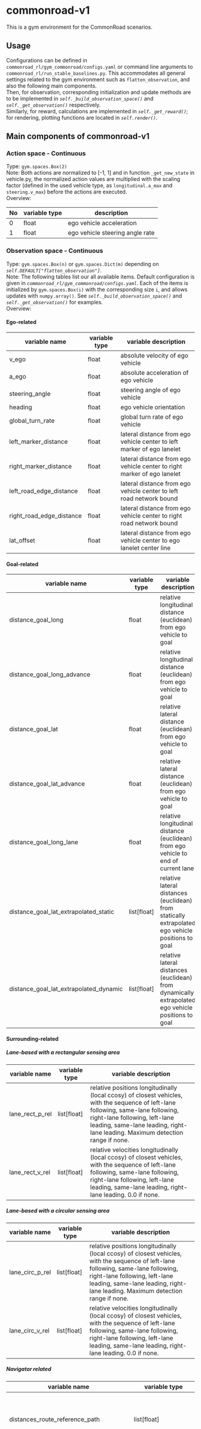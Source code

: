 # commonroad-v1

This is a gym environment for the CommonRoad scenarios.

## Usage

Configurations can be defined in `commonroad_rl/gym_commonroad/configs.yaml` or command line arguments
to `commonroad_rl/run_stable_baselines.py`. This accommodates all general settings related to the gym environment such
as `flatten_observation`, and also the following main components.  
Then, for observation, corresponding initialization and update methods are to be implemented
in *`self._build_observation_space()`* and *`self._get_observation()`* respectively.  
Similarly, for reward, calculations are implemented in *`self._get_reward()`*; for rendering, plotting functions are
located in *`self.render()`*.

## Main components of commonroad-v1

### Action space - Continuous

Type: `gym.spaces.Box(2)`  
Note: Both actions are normalized to [-1, 1] and in function `_get_new_state` in vehicle.py, the normalized action
values are multiplied with the scaling factor (defined in the used vehicle type, as `longitudinal.a_max`
and `steering.v_max`) before the actions are executed.   
Overview:

| No   | variable type | description                      |
| ---- | ------------- | -------------------------------- |
| 0    | float         | ego vehicle acceleration         |
| 1    | float         | ego vehicle steering angle rate  |

### Observation space - Continuous

Type: `gym.spaces.Box(n)` or `gym.spaces.Dict(m)` depending on *`self.DEFAULT["flatten_observation"]`*.  
Note: The following tables list our all available items. Default configuration is given
in *`commonroad_rl/gym_commonroad/configs.yaml`*. Each of the items is initialized by `gym.spaces.Box(i)` with the
corresponding size `i`, and allows updates with `numpy.array()`. See *`self._build_observation_space()`*
and *`self._get_observation()`* for examples.  
Overview:

#### Ego-related

| variable name            | variable type | variable description                                         |
| ------------------------ | ------------- | ------------------------------------------------------------ |
| v_ego                    | float         | absolute velocity of ego vehicle                             |
| a_ego                    | float         | absolute acceleration of ego vehicle                         |
| steering_angle           | float         | steering angle of ego vehicle                                |
| heading                  | float         | ego vehicle orientation                                      |
| global_turn_rate         | float         | global turn rate of ego vehicle                              |
| left_marker_distance     | float         | lateral distance from ego vehicle center to left marker of ego lanelet |
| right_marker_distance    | float         | lateral distance from ego vehicle center to right marker of ego lanelet |
| left_road_edge_distance  | float         | lateral distance from ego vehicle center to left road network bound |
| right_road_edge_distance | float         | lateral distance from ego vehicle center to right road network bound |
| lat_offset               | float         | lateral distance from ego vehicle center to ego lanelet center line |

#### Goal-related

| variable name                 | variable type | variable description                                         |
| ----------------------------- | ------------- | ------------------------------------------------------------ |
| distance_goal_long            | float         | relative longitudinal distance (euclidean) from ego vehicle to goal |
| distance_goal_long_advance    | float         | relative longitudinal distance (euclidean) from ego vehicle to goal |
| distance_goal_lat             | float         | relative lateral distance (euclidean) from ego vehicle to goal |
| distance_goal_lat_advance     | float         | relative lateral distance (euclidean) from ego vehicle to goal |
| distance_goal_long_lane       | float         | relative longitudinal distance (euclidean) from ego vehicle to end of current lane |
| distance_goal_lat_extrapolated_static      | list[float]   | relative lateral distances (euclidean) from statically extrapolated ego vehicle positions to goal |
| distance_goal_lat_extrapolated_dynamic     | list[float]   | relative lateral distances (euclidean) from dynamically extrapolated ego vehicle positions to goal |


#### Surrounding-related

##### Lane-based with a rectangular sensing area

| variable name     | variable type | variable description                                         |
| ----------------- | ------------- | ------------------------------------------------------------ |
| lane_rect_p_rel   | list[float]   | relative positions longitudinally (local ccosy) of closest vehicles, with the sequence of left-lane following, same-lane following, right-lane following, left-lane leading, same-lane leading, right-lane leading. Maximum detection range if none.   |
| lane_rect_v_rel   | list[float]   | relative velocities longitudinally (local ccosy) of closest vehicles, with the sequence of left-lane following, same-lane following, right-lane following, left-lane leading, same-lane leading, right-lane leading. 0.0 if none.    |

##### Lane-based with a circular sensing area

| variable name     | variable type | variable description                                         |
| ----------------- | ------------- | ------------------------------------------------------------ |
| lane_circ_p_rel   | list[float]   | relative positions longitudinally (local ccosy) of closest vehicles, with the sequence of left-lane following, same-lane following, right-lane following, left-lane leading, same-lane leading, right-lane leading. Maximum detection range if none.   |
| lane_circ_v_rel   | list[float]   | relative velocities longitudinally (local ccosy) of closest vehicles, with the sequence of left-lane following, same-lane following, right-lane following, left-lane leading, same-lane leading, right-lane leading. 0.0 if none.    |

##### Navigator related
| variable name     | variable type | variable description                                         |
| ----------------- | ------------- | ------------------------------------------------------------ |
| distances_route_reference_path     | list[float] | set, multiple waypoints on the single merged reference path, waypoint positions at relative longitudinal distances (frenet) of closest point on the reference path in reference path direction |
| distances_and_ids_multilanelet_waypoints      | list[list[float],list[int]] | set, multiple waypoints on multiple lanlets of the route planner route. 0: like distances_route_reference_path distances, 1: ids of '0' = most current, '1': after to most current lanelet, "-1" waypoints on previous route lanelet |


##### Lidar-based with an elliptical sensing area

| variable name         | variable type | variable description                                         |
| --------------------- | ------------- | ------------------------------------------------------------ |
| lidar_elli_dist       | list[float]   | euclidean distances of closest vehicles, with *`self.DEFAULT["num_beams"]`* number of elements. Maximum detection range if none.    |
| lidar_elli_dist_rate  | list[float]   | change rate of euclidean distances of closest vehicles, with *`self.DEFAULT["num_beams"]`* number of elements. 0.0 if none. |

#### Termination-related

| variable name            | variable type | variable description                                         |
| ------------------------ | ------------- | ------------------------------------------------------------ |
| remaining_steps          | int           | number of time steps left for current episode                |
| is_goal_reached          | boolean       | identifier to determine if ego vehicle reaches goal region   |
| is_off_road              | boolean       | identifier to determine if ego vehicle is off road           |
| is_collision             | boolean       | identifier to determine if ego vehicle collides with other vehicles |
| is_time_out              | boolean       | identifier to determine if maximum episode length is met     |
| is_friction_violation    | boolean       | identifier to determine if ego vehicle violates the friction constraints |

#### TrafficSign-related

| variable name            | variable type | variable description                                         |
| ------------------------ | ------------- | ------------------------------------------------------------ |
| stop_sign                    | boolean         | identifier to determine if there is a stop sign on current and successor lanelet                           |
| stop_sign_distance_long                   | float         | longitudinal distance between ego vehicle and the stop sign                         |
| yield_sign                    | boolean         | identifier to determine if there is a yield sign on current and successor lanelet                           |
| yield_sign_distance_long                   | float         | longitudinal distance between ego vehicle and the yield sign                         |
| priority_sign                    | boolean         | identifier to determine if there is a priority sign on current lanelet                           |
| priority_sign_distance_long                   | float         | longitudinal distance between ego vehicle and the priority sign                         |
| right_of_way_sign                    | boolean         | identifier to determine if there is a right-of-way sign on current lanelet                           |
| right_of_way_sign_distance_long                   | float         | longitudinal distance between ego vehicle and the right-of-way sign                         |

### Reward functions

Type: Three types of reward functions are provided in the following, selected
by *`commonroad_rl/gym_commonroad/configs.yaml ["reward_type"]`*.

- Sparse reward: reward_goal_reached + reward_collision + reward_off_road
- Hybrid reward: reward_goal_reached + reward_collision + reward_off_road + reward_time_out + reward_friction_violation
    + reward_get_close_coefficient * distance_advancement
- Dense reward: reward_obs_distance_coefficient * normalized_distances_to_obstacles + reward_goal_distance_coefficient
    * normalized_distance_to_goal

Note that rewards for reaching the goal and getting close to the goal are usually positive whereas other rewards may be
chosen to be negative. Of course this is up to the user.

Note: Default configuration is given in [*`commonroad_rl/gym_commonroad/configs.yaml`*].  

#### Hybrid Reward
| variable name             | variable type | variable description                                          |
| ------------------------- | ------------- | ------------------------------------------------------------- |
| reward_goal_reached       | float         | reward for reaching the goal                                  | 
| reward_collision          | float         | reward for collision with another vehicle                     | 
| reward_off_road           | float         | reward for going odd road/ colliding with the road boundary   |
| reward_time_out           | float         | reward for exceeding the maximum goal reaching timestep       | 
| reward_friction_violation | float         | reward for friction violation                                 |
| reward_get_close_coefficient      | float         | reward coefficient for the decrease of goal distance  | 
| reward_get_close_goal_time        | float         | reward for getting closer to the goal time            |
| reward_close_goal_orientation     | float         | reward for being near goal orientation                |
| reward_close_goal_velocity        | float         | reward for being near goal velocity                   |
| reward_stay_in_road_center        | float         | reward for staying close to the center of the road    |
| reward_reverse_driving            | float         | penalty for driving backwards                         |
| reward_stop_sign_vel              | float         | reward for correct behavior near stop signs           |
| reward_stop_sign_acc              | float         | reward for correct behavior near stop signs           |
| reward_lateral_velocity           | float         | penalty for a large lateral velocity                  |
| reward_jerk_long                  | float         |                                                       |
| reward_jerk_lat                   | float         |                                                       |

#### Dense Reward
| variable name             | variable type | variable description                                          |
| ------------------------- | ------------- | ------------------------------------------------------------- |
| reward_obs_distance_coefficient   | float         | reward coefficient for normalized distances against obstacles  | 
| reward_goal_distance_coefficient  | float         | reward coefficient for normalized distances towards goal  |

#### Sparse Reward
| variable name             | variable type | variable description                                          |
| ------------------------- | ------------- | ------------------------------------------------------------- |
| reward_goal_reached       | float         | reward for reaching the goal                                  | 
| reward_collision          | float         | reward for collision with another vehicle                     | 
| reward_off_road           | float         | reward for going odd road/ colliding with the road boundary   |
| reward_time_out           | float         | reward for exceeding the maximum goal reaching timestep       | 
| reward_friction_violation | float         | reward for friction violation                                 |

### Episode termination

Note: Default configuration is given in [`commonroad_rl/gym_commonroad/configs.yaml`].  
Overview:

| variable name             | variable type | variable description                                          |
| ------------------------- | ------------- | ------------------------------------------------------------- |
| terminate_on_goal_reached | bool          | terminate when goal is reached if true                        |
| terminate_on_off_road     | bool          | terminate when ego vehicle is off-road if true                |
| terminate_on_collision    | bool          | terminate when ego vehicle collides with obstacles if true    |
| terminate_on_time_out     | bool          | terminate when maximum episode length is met if true        |
| terminate_on_friction_violation | bool    | terminate when friction limitation is violated if true        |
